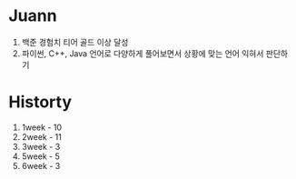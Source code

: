 # Juann
1. 백준 경험치 티어 골드 이상 달성
2. 파이썬, C++, Java 언어로 다양하게 풀어보면서
   상황에 맞는 언어 익혀서 판단하기

# Historty
 1. 1week - 10
 2. 2week - 11
 3. 3week - 3
 4. 5week - 5
 5. 6week - 3
